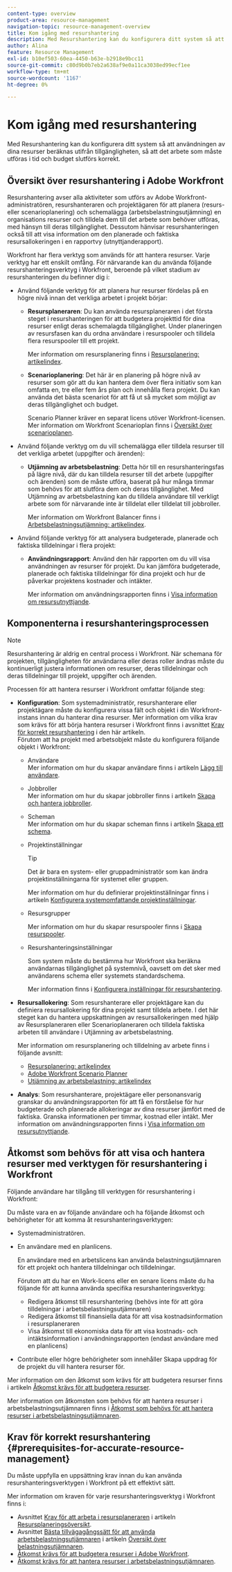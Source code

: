 ```yaml
---
content-type: overview
product-area: resource-management
navigation-topic: resource-management-overview
title: Kom igång med resurshantering
description: Med Resurshantering kan du konfigurera ditt system så att användningen av dina resurser beräknas utifrån tillgängligheten, så att det arbete som måste utföras i tid och budget slutförs korrekt.
author: Alina
feature: Resource Management
exl-id: b10ef503-60ea-4450-b63e-b2918e9bcc11
source-git-commit: c80d9b0b7eb2a638af9e0a11ca3038ed99ecf1ee
workflow-type: tm+mt
source-wordcount: '1167'
ht-degree: 0%

---
```


# Kom igång med resurshantering

<!-- Audited: 12/2023 -->

<!--
<p>(NOTE: DO NOT DELETE THIS ARTICLE. MANY ARTICLES MENTIONING RES MANAGEMENT ARE AND STILL SHOULD / WILL BE LINKED TO IT.) </p>
<p>(NOTE: Alina: ***As functionality is removed from Legacy and added to Res Planning - this will be continually updated: remove the Legacy Res Planning when that functionality is removed from the system.) </p>
</div>
-->

Med Resurshantering kan du konfigurera ditt system så att användningen av dina resurser beräknas utifrån tillgängligheten, så att det arbete som måste utföras i tid och budget slutförs korrekt.

## Översikt över resurshantering i Adobe Workfront

Resurshantering avser alla aktiviteter som utförs av Adobe Workfront-administratören, resurshanteraren och projektägaren för att planera (resurs- eller scenarioplanering) och schemalägga (arbetsbelastningsutjämning) en organisations resurser och tilldela dem till det arbete som behöver utföras, med hänsyn till deras tillgänglighet. Dessutom hänvisar resurshanteringen också till att visa information om den planerade och faktiska resursallokeringen i en rapportvy (utnyttjanderapport).

Workfront har flera verktyg som används för att hantera resurser. Varje verktyg har ett enskilt omfång. För närvarande kan du använda följande resurshanteringsverktyg i Workfront, beroende på vilket stadium av resurshanteringen du befinner dig i:

* Använd följande verktyg för att planera hur resurser fördelas på en högre nivå innan det verkliga arbetet i projekt börjar:

   * **Resursplaneraren**: Du kan använda resursplaneraren i det första steget i resurshanteringen för att budgetera projekttid för dina resurser enligt deras schemalagda tillgänglighet. Under planeringen av resursfasen kan du ordna användare i resurspooler och tilldela flera resurspooler till ett projekt.

     Mer information om resursplanering finns i [Resursplanering: artikelindex](../../resource-mgmt/resource-planning/resource-planning-overview.md).

   * **Scenarioplanering**: Det här är en planering på högre nivå av resurser som gör att du kan hantera dem över flera initiativ som kan omfatta en, tre eller fem års plan och innehålla flera projekt. Du kan använda det bästa scenariot för att få ut så mycket som möjligt av deras tillgänglighet och budget.

     Scenario Planner kräver en separat licens utöver Workfront-licensen. Mer information om Workfront Scenarioplan finns i [Översikt över scenarioplanen](../../scenario-planner/scenario-planner-overview.md).

     <!--   
     <p data-mc-conditions="QuicksilverOrClassic.Draft mode">(NOTE: when more functionality is added, maybe we add that we recommend to start here if this is available for them?!) </p>   
     -->

* Använd följande verktyg om du vill schemalägga eller tilldela resurser till det verkliga arbetet (uppgifter och ärenden):

   * **Utjämning av arbetsbelastning**: Detta hör till en resurshanteringsfas på lägre nivå, där du kan tilldela resurser till det arbete (uppgifter och ärenden) som de måste utföra, baserat på hur många timmar som behövs för att slutföra dem och deras tillgänglighet. Med Utjämning av arbetsbelastning kan du tilldela användare till verkligt arbete som för närvarande inte är tilldelat eller tilldelat till jobbroller.

     Mer information om Workfront Balancer finns i [Arbetsbelastningsutjämning: artikelindex](../../resource-mgmt/workload-balancer/workload-balancer.md).

<!--

  * **Scheduling** (deprecated <span class="preview">and removed from the Preview environment</span>): Refers to assigning actual work to users by matching the job roles assigned to the tasks and issues with the job roles they can fulfill, or assigning actual work to users on tasks and issues which are currently unassigned. This happens at a lower-level in the process of managing resources, where you can assign your resources to the actual work (tasks and issues) that they must fulfill, according to the hours needed in the project plan to fulfill them.  

     For more information about resource scheduling, see the section [Resource Scheduling](../../resource-mgmt/resource-scheduling/resource-scheduling-overview.md).

    >[!CAUTION]
    >
    >
    >We are no longer supporting the Resource Scheduling tools and they will be removed from Workfront in **January 2023**. We recommend that you use the Workload Balancer for scheduling your resources. 
    >
    >
    >* For information about scheduling resources using the Workload Balancer, see the section [The Workload Balancer](../../resource-mgmt/workload-balancer/workload-balancer.md).
    >
    >
    >* For more information about the timeline for removing the Resource Scheduling tools and replacing them with the Workload Balancer, see [Deprecation of Resource Scheduling tools in Adobe Workfront](../../resource-mgmt/resource-mgmt-overview/deprecate-resource-scheduling.md).

-->
* Använd följande verktyg för att analysera budgeterade, planerade och faktiska tilldelningar i flera projekt:

   * **Användningsrapport**: Använd den här rapporten om du vill visa användningen av resurser för projekt. Du kan jämföra budgeterade, planerade och faktiska tilldelningar för dina projekt och hur de påverkar projektens kostnader och intäkter.

     Mer information om användningsrapporten finns i [Visa information om resursutnyttjande](../../resource-mgmt/resource-utilization/view-utilization-information.md).

## Komponenterna i resurshanteringsprocessen

>[!NOTE]
>
>Resurshantering är aldrig en central process i Workfront. När schemana för projekten, tillgängligheten för användarna eller deras roller ändras måste du kontinuerligt justera informationen om resurser, deras tilldelningar och deras tilldelningar till projekt, uppgifter och ärenden.

Processen för att hantera resurser i Workfront omfattar följande steg:

* **Konfiguration**: Som systemadministratör, resurshanterare eller projektägare måste du konfigurera vissa fält och objekt i din Workfront-instans innan du hanterar dina resurser. Mer information om vilka krav som krävs för att börja hantera resurser i Workfront finns i avsnittet [Krav för korrekt resurshantering](#prerequisites-for-accurate-resource-management) i den här artikeln.\
  Förutom att ha projekt med arbetsobjekt måste du konfigurera följande objekt i Workfront:

   * Användare\
     Mer information om hur du skapar användare finns i artikeln [Lägg till användare](../../administration-and-setup/add-users/create-and-manage-users/add-users.md).

   * Jobbroller\
     Mer information om hur du skapar jobbroller finns i artikeln [Skapa och hantera jobbroller](../../administration-and-setup/set-up-workfront/organizational-setup/create-manage-job-roles.md).

   * Scheman\
     Mer information om hur du skapar scheman finns i artikeln [Skapa ett schema](../../administration-and-setup/set-up-workfront/configure-timesheets-schedules/create-schedules.md).

   * Projektinställningar

     >[!TIP]
     >
     >Det är bara en system- eller gruppadministratör som kan ändra projektinställningarna för systemet eller gruppen.

     Mer information om hur du definierar projektinställningar finns i artikeln [Konfigurera systemomfattande projektinställningar](../../administration-and-setup/set-up-workfront/configure-system-defaults/set-project-preferences.md).

   * Resursgrupper

     Mer information om hur du skapar resurspooler finns i [Skapa resurspooler](../../resource-mgmt/resource-planning/resource-pools/create-resource-pools.md).

   * Resurshanteringsinställningar

     Som system måste du bestämma hur Workfront ska beräkna användarnas tillgänglighet på systemnivå, oavsett om det sker med användarens schema eller systemets standardschema.

     Mer information finns i [Konfigurera inställningar för resurshantering](../../administration-and-setup/set-up-workfront/configure-system-defaults/configure-resource-mgmt-preferences.md).

* **Resursallokering**: Som resurshanterare eller projektägare kan du definiera resursallokering för dina projekt samt tilldela arbete. I det här steget kan du hantera uppskattningen av resursallokeringen med hjälp av Resursplaneraren eller Scenarioplaneraren och tilldela faktiska arbeten till användare i Utjämning av arbetsbelastning.

  Mer information om resursplanering och tilldelning av arbete finns i följande avsnitt:

   * [Resursplanering: artikelindex](../../resource-mgmt/resource-planning/resource-planning-overview.md)
   * [Adobe Workfront Scenario Planner](../../scenario-planner/scenario-planning.md)
   * [Utjämning av arbetsbelastning: artikelindex](../../resource-mgmt/workload-balancer/workload-balancer.md)

<!--
* **Resource scheduling**: After generally planning for resources to use on your projects at a high level, you can start assigning work items (tasks and issues) to users based on their job roles using the Workload Balancer.

  For more information, see [Workload Balancer overview](../workload-balancer/overview-workload-balancer.md). 
-->

* **Analys**: Som resurshanterare, projektägare eller personansvarig granskar du användningsrapporten för att få en förståelse för hur budgeterade och planerade allokeringar av dina resurser jämfört med de faktiska. Granska informationen per timmar, kostnad eller intäkt. Mer information om användningsrapporten finns i [Visa information om resursutnyttjande](../../resource-mgmt/resource-utilization/view-utilization-information.md).

## Åtkomst som behövs för att visa och hantera resurser med verktygen för resurshantering i Workfront

Följande användare har tillgång till verktygen för resurshantering i Workfront:

Du måste vara en av följande användare och ha följande åtkomst och behörigheter för att komma åt resurshanteringsverktygen:

* Systemadministratören.
* En användare med en planlicens.

  En användare med en arbetslicens kan använda belastningsutjämnaren för ett projekt och hantera tilldelningar och tilldelningar.

  Förutom att du har en Work-licens eller en senare licens måste du ha följande för att kunna använda specifika resurshanteringsverktyg:

   * Redigera åtkomst till resurshantering (behövs inte för att göra tilldelningar i arbetsbelastningsutjämnaren)
   * Redigera åtkomst till finansiella data för att visa kostnadsinformation i resursplaneraren
   * Visa åtkomst till ekonomiska data för att visa kostnads- och intäktsinformation i användningsrapporten (endast användare med en planlicens)

* Contribute eller högre behörigheter som innehåller Skapa uppdrag för de projekt du vill hantera resurser för.

<!--
* Designated as a Resource Manager for projects to use the Scheduling tool (the Scheduling tool is deprecated).

  >[!TIP]
  >
  >You do not have to be a Resource Manager to use the Resource Planner, Scenario Planner, or the Workload Balancer. 
-->

Mer information om den åtkomst som krävs för att budgetera resurser finns i artikeln [Åtkomst krävs för att budgetera resurser](../../resource-mgmt/resource-planning/access-needed-to-budget-resources.md).

Mer information om åtkomsten som behövs för att hantera resurser i arbetsbelastningsutjämnaren finns i [Åtkomst som behövs för att hantera resurser i arbetsbelastningsutjämnaren](../../resource-mgmt/workload-balancer/access-needed-manage-resources-balancer.md).

## Krav för korrekt resurshantering  {#prerequisites-for-accurate-resource-management}

Du måste uppfylla en uppsättning krav innan du kan använda resurshanteringsverktygen i Workfront på ett effektivt sätt.

Mer information om kraven för varje resurshanteringsverktyg i Workfront finns i:

* Avsnittet [Krav för att arbeta i resursplaneraren](../../resource-mgmt/resource-planning/get-started-resource-planner.md#prerequisites-for-working-in-the-resource-planner) i artikeln [Resursplaneringsöversikt](../../resource-mgmt/resource-planning/get-started-resource-planner.md).
  <!--remove this at production: * The section "Prerequisites" in the article [Get started with Resource Scheduling](../../resource-mgmt/resource-scheduling/get-started-resource-scheduling.md).-->
* Avsnittet [Bästa tillvägagångssätt för att använda arbetsbelastningsutjämnaren](../../resource-mgmt/workload-balancer/overview-workload-balancer.md#best-practices-for-using-the-workload-balancer) i artikeln [Översikt över belastningsutjämnaren](../../resource-mgmt/workload-balancer/overview-workload-balancer.md).
* [Åtkomst krävs för att budgetera resurser i Adobe Workfront](../../resource-mgmt/resource-planning/access-needed-to-budget-resources.md).
* [Åtkomst krävs för att hantera resurser i arbetsbelastningsutjämnaren](../../resource-mgmt/workload-balancer/access-needed-manage-resources-balancer.md).

<!--
<div data-mc-conditions="QuicksilverOrClassic.Draft mode">
<p>(NOTE: drafted and replaced with the links to each prerequisites instead) </p>
<p> We recommend that the following settings exist before starting to manage resources for your organization: </p>
<ul>
<li> You must have users in the system who have active accounts. </li>
<li> You must assign a Plan or a Worker license to the users whose work allocation you want to manage. <note type="note">
Although you can assign work to a Reviewer or a Requestor, they cannot complete it.
<br>We recommend against assigning work to Reviewers or Requestors. For information about access levels in Workfront, see
<a href="../../administration-and-setup/add-users/access-levels-and-object-permissions/access-levels-overview.md" class="MCXref xref" xrefformat="{para}">Access levels overview</a>.
</note></li>
<li> You must have job roles configured in the system.<br>For information about adding job roles to Workfront, see the article <a href="../../administration-and-setup/set-up-workfront/organizational-setup/create-manage-job-roles.md" class="MCXref xref" xrefformat="{para}">Create and manage job roles</a>.</li>
<li> (Optional) If you want to budget cost for your work, your job roles and your users must also have rates associated with them.<br></li>
<li> You must associate at least one job role with your users. </li>
<li> You must specify a valid value for the FTE field of all users when you use the User's Schedule instead of The Default Schedule in your Resource Management system preferences. <br>For information about editing users to ensure they have a job role, FTE, or cost associated with them, see the article <a href="../../administration-and-setup/add-users/create-and-manage-users/edit-a-users-profile.md" class="MCXref xref" xrefformat="{para}">Edit a user's profile</a>. For information about editing the Resource Management preferences in your system, see <a href="../../administration-and-setup/set-up-workfront/configure-system-defaults/configure-resource-mgmt-preferences.md" class="MCXref xref" xrefformat="{para}">Configure Resource Management preferences</a>.</li>
<li>You must associate accurate schedules with your users and they should include schedule exceptions.<br>For information about creating and editing schedules, see the article <a href="../../administration-and-setup/set-up-workfront/configure-timesheets-schedules/create-schedules.md" class="MCXref xref" xrefformat="{para}">Create a schedule</a>.</li>
<li>The Time Off calendar of the users must be up to date. </li>
<li> <p>The following is recommended for the Resource Planner when applying the Project and Role views: </p>
<ul>
<li> <p>You must associate projects with Resource Pools.<br>For information about associating projects with Resource Pools, see <a href="../../resource-mgmt/resource-planning/resource-pools/associate-resource-pools-with-projects-and-templates.md" class="MCXref xref" xrefformat="{para}">Associate resource pools with projects and templates</a>.</p> </li>
</ul> </li>
<li> <p>Your must designate a Resource Manager on your projects and they must have the correct access to budget resources when using the Scheduling tools. </p> <p>For information about the access needed to budget resources, see the article <a href="../../resource-mgmt/resource-planning/access-needed-to-budget-resources.md" class="MCXref xref" xrefformat="{para}">Access needed to budget resources in&nbsp;Adobe Workfront</a>.</p> </li>
<li> <p>You must assign the tasks and issues in your system to job roles, teams, or users.</p> </li>
<li>You must specify a valid value for Planned Hours and Duration for all tasks in your system.<br>For information about Planned Hours, see the article <a href="../../manage-work/tasks/task-information/planned-hours.md" class="MCXref xref" xrefformat="{para}">Planned Hours overview</a>.<br>For information about Duration, see the article <a href="../../manage-work/tasks/taskdurtn/task-duration-and-duration-type.md" class="MCXref xref" xrefformat="{para}">Overview of Task Duration and Duration Type</a>.</li>
</ul>
</div>
-->
